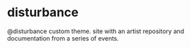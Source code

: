 # disturbance
@disturbance custom theme. site with an artist repository and documentation from a series of events.
